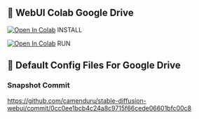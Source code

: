 ## 🦒 WebUI Colab Google Drive

[![Open In Colab](https://colab.research.google.com/assets/colab-badge.svg)](https://colab.research.google.com/github/camenduru/stable-diffusion-webui-colab/blob/drive/run.ipynb) INSTALL

[![Open In Colab](https://colab.research.google.com/assets/colab-badge.svg)](https://colab.research.google.com/github/camenduru/stable-diffusion-webui-colab/blob/drive/run.ipynb) RUN

## 🦒 Default Config Files For Google Drive

### Snapshot Commit
https://github.com/camenduru/stable-diffusion-webui/commit/0cc0ee1bcb4c24a8c9715f66cede06601bfc00c8